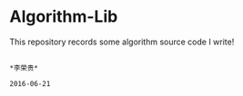 # Algorithm-Lib
This repository records some algorithm source code I write!
          
                                                                                                                  *李荣贵*
                                                                                                                 2016-06-21
